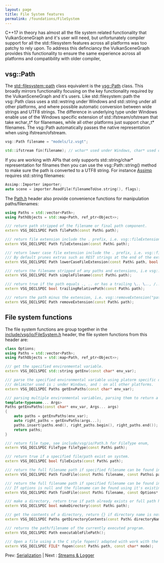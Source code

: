 ```yaml
---
layout: page
title: File System features
permalink: /foundations/FileSystem
---
```


C++17 in theory has almost all the file system related functionality that VulkanSceneGraph and it's user will need, but unfortunately compiler support for all the std::filesystem features across all platforms was too patchy to rely upon.  To address this definciancy the VulkanSceneGraph provides this functionality to ensure the same experience across all platforms and compatibility with older compiler,

## vsg::Path

The [std::filesystem::path](https://en.cppreference.com/w/cpp/filesystem/path) class equivalent is the [vsg::Path](https://github.com/vsg-dev/VulkanSceneGraph/tree/master/include/vsg/io/Path.h#L27) class. This broadly mirrors functionality focusing on the key functionality required by the VulkanSceneGraph and it's users. Like std::filesystem::path the vsg::Path class uses a std::wstring under Windows and std::string under all other platforms, and where possible automatic conversion between wide strings and UTF8 strings. The difference in underlying type under Windows enable use of the Windows specific extension of std::ifstream/ofstream that take wchar_t* for filanemaes, while all other platforms just support char_t* filenames. The vsg::Path automatically passes the native representation when using ifstream/ofstream.

~~~ cpp
vsg::Path filename = "models/lz.vsgt";

std::ifstream fin(filename); // wchar* used under Windows, char* used on other platforms
~~~

If you are working with APIs that only supports std::string/char* representation for filnames then you can use the vsg::Path::string() method to make sure the path is converted to a UTF8 string. For instance [Assimp](https://github.com/assimp/assimp/blob/master/include/assimp/Importer.hpp#L487) requires std::string filenames:

~~~ cpp
Assimp::Importer importer;
auto scene = importer.ReadFile(filenameToUse.string(), flags);
~~~

The [Path.h](https://github.com/vsg-dev/VulkanSceneGraph/tree/master/include/vsg/io/Path.h#L210) header also provide convenience functions for manipulation paths/filenames:

~~~ cpp
using Paths = std::vector<Path>;
using PathObjects = std::map<Path, ref_ptr<Object>>;

/// return path stripped of the filename or final path component.
extern VSG_DECLSPEC Path filePath(const Path& path);

/// return file extension include the . prefix, i.e. vsg::fileExtension("file.vsgt") returns .vsgt
extern VSG_DECLSPEC Path fileExtension(const Path& path);

/// return lower case file extension include the . prefix, i.e. vsg::fileExtension("file.VSGT") returns .vsgt
/// By default prunes extras such as REST strings at the end of the extensions, uses ? as the deliminator for REST additions i.e. ".jpeg?g=42" becomes ".jpeg"
extern VSG_DECLSPEC Path lowerCaseFileExtension(const Path& path, bool pruneExtras = true);

/// return the filename stripped of any paths and extensions, i.e vsg::simpleFilname("path/file.vsgb") returns file
extern VSG_DECLSPEC Path simpleFilename(const Path& path);

/// return true if the path equals ., .. or has a trailing \.. \.., /.. or /....
extern VSG_DECLSPEC bool trailingRelativePath(const Path& path);

/// return the path minus the extension, i.e. vsg::removeExtension("path/file.png") return path/file
extern VSG_DECLSPEC Path removeExtension(const Path& path);
~~~

## File system functions

The file system functions are group together in the [include/vsg/io/FileSystem.h](https://github.com/vsg-dev/VulkanSceneGraph/tree/master/include/vsg/io/FileSystem.h#L23) header, the file system functions from this header are:

~~~ cpp
class Options;
using Paths = std::vector<Path>;
using PathObjects = std::map<Path, ref_ptr<Object>>;

/// get the specified environmental variable.
extern VSG_DECLSPEC std::string getEnv(const char* env_var);

/// parse the specified environmental variable using platorm specific delimiter, returning list of Paths
/// delimiter used is ; under Windows, and : on all other platforms.
extern VSG_DECLSPEC Paths getEnvPaths(const char* env_var);

/// parsing multiple environmental variables, parsing them to return a list of Paths.
template<typename... Args>
Paths getEnvPaths(const char* env_var, Args... args)
{
    auto paths = getEnvPaths(env_var);
    auto right_paths = getEnvPaths(args...);
    paths.insert(paths.end(), right_paths.begin(), right_paths.end());
    return paths;
}

/// return file type, see include/vsg/io/Path.h for FileType enum,
extern VSG_DECLSPEC FileType fileType(const Path& path);

/// return true if a specified file/path exist on system.
extern VSG_DECLSPEC bool fileExists(const Path& path);

/// return the full filename path if specified filename can be found in the list of paths.
extern VSG_DECLSPEC Path findFile(const Path& filename, const Paths& paths);

/// return the full filename path if specified filename can be found in the options->paths list.
/// If options is null and the filename can be found using it's existing path that filename is return, otherwise empty Path{} is returned.
extern VSG_DECLSPEC Path findFile(const Path& filename, const Options* options);

/// make a directory, return true if path already exists or full path has been created successfully, return false on failure.
extern VSG_DECLSPEC bool makeDirectory(const Path& path);

/// get the contents of a directory, return {} if directory name is not a directory
extern VSG_DECLSPEC Paths getDirectoryContents(const Path& directoryName);

/// returns the path/filename of the currently executed program.
extern VSG_DECLSPEC Path executableFilePath();

/// Open a file using a the C style fopen() adapted with work with the vsg::Path.
extern VSG_DECLSPEC FILE* fopen(const Path& path, const char* mode);
~~~

Prev: [Serialization](Serialization.md) | Next : [Streams & Logger](StreamsAndLogger.md)


